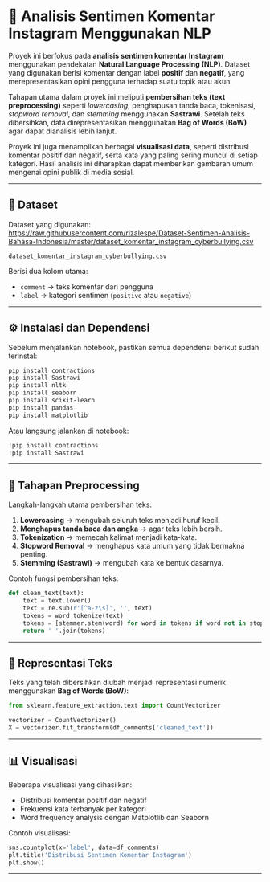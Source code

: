 # 🧠 Analisis Sentimen Komentar Instagram Menggunakan NLP

Proyek ini berfokus pada **analisis sentimen komentar Instagram** menggunakan pendekatan **Natural Language Processing (NLP)**. Dataset yang digunakan berisi komentar dengan label **positif** dan **negatif**, yang merepresentasikan opini pengguna terhadap suatu topik atau akun.

Tahapan utama dalam proyek ini meliputi **pembersihan teks (text preprocessing)** seperti *lowercasing*, penghapusan tanda baca, tokenisasi, *stopword removal*, dan *stemming* menggunakan **Sastrawi**. Setelah teks dibersihkan, data direpresentasikan menggunakan **Bag of Words (BoW)** agar dapat dianalisis lebih lanjut.

Proyek ini juga menampilkan berbagai **visualisasi data**, seperti distribusi komentar positif dan negatif, serta kata yang paling sering muncul di setiap kategori. Hasil analisis ini diharapkan dapat memberikan gambaran umum mengenai opini publik di media sosial.

---

## 📂 Dataset

Dataset yang digunakan: https://raw.githubusercontent.com/rizalespe/Dataset-Sentimen-Analisis-Bahasa-Indonesia/master/dataset_komentar_instagram_cyberbullying.csv

```
dataset_komentar_instagram_cyberbullying.csv
```

Berisi dua kolom utama:

* `comment` → teks komentar dari pengguna
* `label` → kategori sentimen (`positive` atau `negative`)

---

## ⚙️ Instalasi dan Dependensi

Sebelum menjalankan notebook, pastikan semua dependensi berikut sudah terinstal:

```bash
pip install contractions
pip install Sastrawi
pip install nltk
pip install seaborn
pip install scikit-learn
pip install pandas
pip install matplotlib
```

Atau langsung jalankan di notebook:

```python
!pip install contractions
!pip install Sastrawi
```

---

## 🧹 Tahapan Preprocessing

Langkah-langkah utama pembersihan teks:

1. **Lowercasing** → mengubah seluruh teks menjadi huruf kecil.
2. **Menghapus tanda baca dan angka** → agar teks lebih bersih.
3. **Tokenization** → memecah kalimat menjadi kata-kata.
4. **Stopword Removal** → menghapus kata umum yang tidak bermakna penting.
5. **Stemming (Sastrawi)** → mengubah kata ke bentuk dasarnya.

Contoh fungsi pembersihan teks:

```python
def clean_text(text):
    text = text.lower()
    text = re.sub(r'[^a-z\s]', '', text)
    tokens = word_tokenize(text)
    tokens = [stemmer.stem(word) for word in tokens if word not in stopwords]
    return ' '.join(tokens)
```

---

## 🧮 Representasi Teks

Teks yang telah dibersihkan diubah menjadi representasi numerik menggunakan **Bag of Words (BoW)**:

```python
from sklearn.feature_extraction.text import CountVectorizer

vectorizer = CountVectorizer()
X = vectorizer.fit_transform(df_comments['cleaned_text'])
```

---

## 📊 Visualisasi

Beberapa visualisasi yang dihasilkan:

* Distribusi komentar positif dan negatif
* Frekuensi kata terbanyak per kategori
* Word frequency analysis dengan Matplotlib dan Seaborn

Contoh visualisasi:

```python
sns.countplot(x='label', data=df_comments)
plt.title('Distribusi Sentimen Komentar Instagram')
plt.show()
```

---
